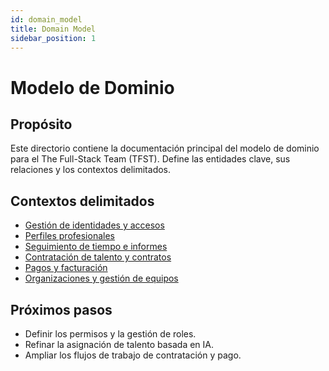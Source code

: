 ```yaml
---
id: domain_model
title: Domain Model
sidebar_position: 1
---
```


# Modelo de Dominio

## Propósito
Este directorio contiene la documentación principal del modelo de dominio para el The Full-Stack Team (TFST). Define las entidades clave, sus relaciones y los contextos delimitados.

## Contextos delimitados
- [Gestión de identidades y accesos](identity-access-management.md)
- [Perfiles profesionales](professional-profiles.md)
- [Seguimiento de tiempo e informes](time-tracking-reporting.md)
- [Contratación de talento y contratos](talent-hiring-contracts.md)
- [Pagos y facturación](payments-billing.md)
- [Organizaciones y gestión de equipos](organizations-team-management.md)

## Próximos pasos
- Definir los permisos y la gestión de roles.
- Refinar la asignación de talento basada en IA.
- Ampliar los flujos de trabajo de contratación y pago.